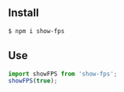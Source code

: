 ## Install

```sh
$ npm i show-fps
```

## Use

```js
import showFPS from 'show-fps';
showFPS(true);
```
